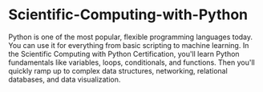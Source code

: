 # Scientific-Computing-with-Python
Python is one of the most popular, flexible programming languages today. You can use it for everything from basic scripting to machine learning.  In the Scientific Computing with Python Certification, you'll learn Python fundamentals like variables, loops, conditionals, and functions. Then you'll quickly ramp up to complex data structures, networking, relational databases, and data visualization.
